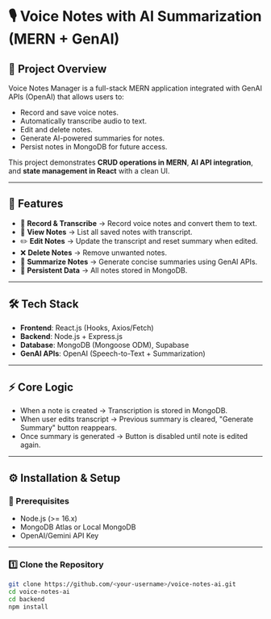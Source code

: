 # 🎙️ Voice Notes with AI Summarization (MERN + GenAI)

## 📌 Project Overview

Voice Notes Manager is a full-stack MERN application integrated with GenAI APIs (OpenAI) that allows users to:

- Record and save voice notes.
- Automatically transcribe audio to text.
- Edit and delete notes.
- Generate AI-powered summaries for notes.
- Persist notes in MongoDB for future access.

This project demonstrates **CRUD operations in MERN**, **AI API integration**, and **state management in React** with a clean UI.

---

## 🚀 Features

- 🎤 **Record & Transcribe** → Record voice notes and convert them to text.
- 📑 **View Notes** → List all saved notes with transcript.
- ✏️ **Edit Notes** → Update the transcript and reset summary when edited.
- ❌ **Delete Notes** → Remove unwanted notes.
- 🤖 **Summarize Notes** → Generate concise summaries using GenAI APIs.
- 💾 **Persistent Data** → All notes stored in MongoDB.

---

## 🛠️ Tech Stack

- **Frontend**: React.js (Hooks, Axios/Fetch)
- **Backend**: Node.js + Express.js
- **Database**: MongoDB (Mongoose ODM), Supabase
- **GenAI APIs**: OpenAI (Speech-to-Text + Summarization)

---

## ⚡ Core Logic

- When a note is created → Transcription is stored in MongoDB.
- When user edits transcript → Previous summary is cleared, "Generate Summary" button reappears.
- Once summary is generated → Button is disabled until note is edited again.

---

## ⚙️ Installation & Setup

### 🔧 Prerequisites

- Node.js (>= 16.x)
- MongoDB Atlas or Local MongoDB
- OpenAI/Gemini API Key

---

### 1️⃣ Clone the Repository

```bash
git clone https://github.com/<your-username>/voice-notes-ai.git
cd voice-notes-ai
cd backend
npm install
```
